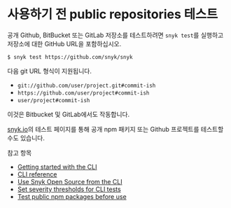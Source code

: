 # 사용하기 전 public repositories 테스트

공개 Github, BitBucket 또는 GitLab 저장소를 테스트하려면 `snyk test`를 실행하고 저장소에 대한 GitHub URL을 포함하십시오.

`$ snyk test https://github.com/snyk/snyk`

다음 git URL 형식이 지원됩니다.

* `git://github.com/user/project.git#commit-ish`
* `https://github.com/user/project#commit-ish`
* `user/project#commit-ish`

이것은 Bitbucket 및 GitLab에서도 작동합니다.&#x20;

[snyk.io](https://snyk.io/test/)의 테스트 페이지를 통해 공개 npm 패키지 또는 Github 프로젝트를 테스트할 수도 있습니다.&#x20;

참고 항목

* [Getting started with the CLI](../cli.md)
* [CLI reference](https://docs.snyk.io/snyk-cli/cli-reference)
* [Use Snyk Open Source from the CLI](cli-snyk.md)
* [Set severity thresholds for CLI tests](https://docs.snyk.io/snyk-cli/test-for-vulnerabilities/set-severity-thresholds-for-cli-tests)
* [Test public npm packages before use](npm.md)
